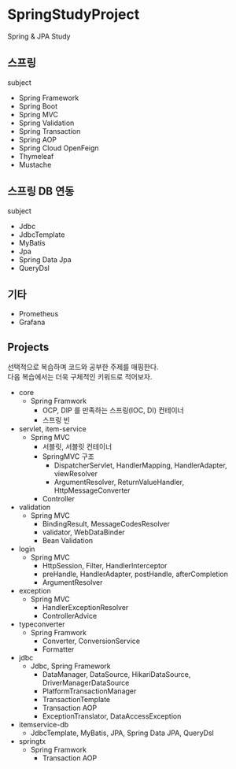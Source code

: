 # SpringStudyProject
  
Spring & JPA Study

## 스프링
  
subject  
- Spring Framework
- Spring Boot
- Spring MVC
- Spring Validation
- Spring Transaction
- Spring AOP
- Spring Cloud OpenFeign
- Thymeleaf
- Mustache


## 스프링 DB 연동
  
subject  
- Jdbc
- JdbcTemplate
- MyBatis
- Jpa
- Spring Data Jpa
- QueryDsl


## 기타
  
- Prometheus
- Grafana


## Projects
선택적으로 복습하며 코드와 공부한 주제를 매핑한다.  
다음 복습에서는 더욱 구체적인 키워드로 적어보자.  
  
- core
  - Spring Framwork
    - OCP, DIP 를 만족하는 스프링(IOC, DI) 컨테이너
    - 스프링 빈
- servlet, item-service
  - Spring MVC
    - 서블릿, 서블릿 컨테이너
    - SpringMVC 구조
      - DispatcherServlet, HandlerMapping, HandlerAdapter, viewResolver
      - ArgumentResolver, ReturnValueHandler, HttpMessageConverter
    - Controller
- validation
  - Spring MVC
    - BindingResult, MessageCodesResolver
    - validator, WebDataBinder
    - Bean Validation
- login
  - Spring MVC
    - HttpSession, Filter, HandlerInterceptor
    - preHandle, HandlerAdapter, postHandle, afterCompletion
    - ArgumentResolver
- exception
  - Spring MVC
    - HandlerExceptionResolver
    - ControllerAdvice
- typeconverter
  - Spring Framwork
    - Converter, ConversionService
    - Formatter
- jdbc
  - Jdbc, Spring Framework
    - DataManager, DataSource, HikariDataSource, DriverManagerDataSource
    - PlatformTransactionManager
    - TransactionTemplate
    - Transaction AOP
    - ExceptionTranslator, DataAccessException
- itemservice-db
  - JdbcTemplate, MyBatis, JPA, Spring Data JPA, QueryDsl
- springtx
  - Spring Framwork
    - Transaction AOP

